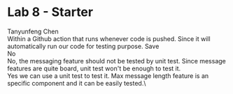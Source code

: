 # Lab 8 - Starter
Tanyunfeng Chen\
Within a Github action that runs whenever code is pushed. Since it will automatically run our code for testing purpose. Save \
No\
No, the messaging feature should not be tested by unit test. Since message features are quite board, unit test won't be enough to test it.\
Yes we can use a unit test to test it. Max message length feature is an specific component and it can be easily tested.\
